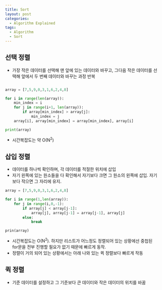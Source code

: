 ```yaml
---
title: Sort
layout: post
categories:
  - Algorithm Explained
tags:
  - Algorithm
  - Sort
---
```

## 선택 정렬

* 가장 작은 데이터를 선택해 맨 앞에 있는 데이터와 바꾸고, 그다음 작은 데이터를 선택해 앞에서 두 번째 데이터와 바꾸는 과정 반복

```python

array = [7,5,9,0,3,1,6,2,4,8]

for i in range(len(array)):
    min_index = i
    for j in range(i+1, len(array)):
        if array[min_index] > array[j]:
            min_index = j
    array[i], array[min_index] = array[min_index], array[i]

print(array)

```

* 시간복잡도는 약 O(N<sup>2</sup>)

## 삽입 정렬

* 데이터를 하나씩 확인하며, 각 데이터를 적절한 위치에 삽입
* 자기 왼쪽에 있는 원소들을 다 확인해서 자기보다 크면 그 원소의 왼쪽에 삽입. 자기보다 작으면 그 자리에 유지.

```python
array = [7,5,9,0,3,1,6,2,4,8]

for i in range(1,len(array)):
    for j in range(i,0,-1):
        if array[j] < array[j-1]:
            array[j], array[j-1] = array[j-1], array[j]
        else:
            break

prin(array)
```

* 시간복잡도는 O(N<sup>2</sup>). 하지만 리스트가 어느정도 정렬되어 있는 상황에선 중첩된 for문을 전부 진행할 필요가 없기 때문에 빠르게 동작.
* 정렬이 거의 되어 있는 상황에서는 아래 나와 있는 퀵 정렬보다 빠르게 작동

## 퀵 정렬

* 기준 데이터를 설정하고 그 기준보다 큰 데이터와 작은 데이터의 위치를 바꿈